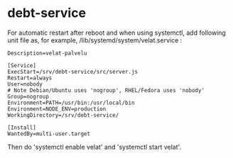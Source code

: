 # debt-service

For automatic restart after reboot and when using systemctl, add following unit file as, for example, /lib/systemd/system/velat.service :

```[Unit]
Description=velat-palvelu

[Service]
ExecStart=/srv/debt-service/src/server.js
Restart=always
User=nobody
# Note Debian/Ubuntu uses 'nogroup', RHEL/Fedora uses 'nobody'
Group=nogroup
Environment=PATH=/usr/bin:/usr/local/bin
Environment=NODE_ENV=production
WorkingDirectory=/srv/debt-service/

[Install]
WantedBy=multi-user.target
```

Then do 'systemctl enable velat' and 'systemctl start velat'.

